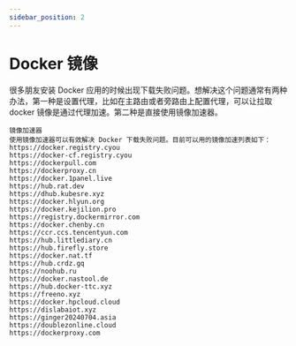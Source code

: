 ```yaml
---
sidebar_position: 2
---
```

# Docker 镜像

很多朋友安装 Docker 应用的时候出现下载失败问题。想解决这个问题通常有两种办法，第一种是设置代理，比如在主路由或者旁路由上配置代理，可以让拉取 docker 镜像是通过代理加速。第二种是直接使用镜像加速器。

```
镜像加速器
使用镜像加速器可以有效解决 Docker 下载失败问题。目前可以用的镜像加速列表如下：
https://docker.registry.cyou
https://docker-cf.registry.cyou
https://dockerpull.com
https://dockerproxy.cn
https://docker.1panel.live
https://hub.rat.dev
https://dhub.kubesre.xyz
https://docker.hlyun.org
https://docker.kejilion.pro
https://registry.dockermirror.com
https://docker.chenby.cn
https://ccr.ccs.tencentyun.com
https://hub.littlediary.cn
https://hub.firefly.store
https://docker.nat.tf
https://hub.crdz.gq
https://noohub.ru
https://docker.nastool.de
https://hub.docker-ttc.xyz
https://freeno.xyz
https://docker.hpcloud.cloud
https://dislabaiot.xyz
https://ginger20240704.asia
https://doublezonline.cloud
https://dockerproxy.com
```

